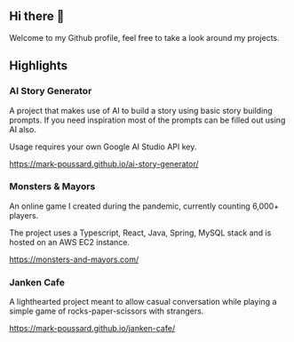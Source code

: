 ## Hi there 👋

Welcome to my Github profile, feel free to take a look around my projects.

## Highlights

### AI Story Generator

A project that makes use of AI to build a story using basic story building prompts. If you need inspiration most of the prompts can be filled out using AI also.

Usage requires your own Google AI Studio API key.

https://mark-poussard.github.io/ai-story-generator/

### Monsters & Mayors

An online game I created during the pandemic, currently counting 6,000+ players.

The project uses a Typescript, React, Java, Spring, MySQL stack and is hosted on an AWS EC2 instance.

https://monsters-and-mayors.com/

### Janken Cafe

A lighthearted project meant to allow casual conversation while playing a simple game of rocks-paper-scissors with strangers.

https://mark-poussard.github.io/janken-cafe/

